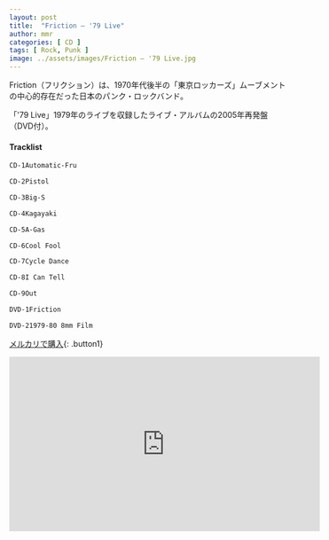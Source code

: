 ```yaml
---
layout: post
title:  "Friction – '79 Live"
author: mmr
categories: [ CD ]
tags: [ Rock, Punk ]
image: ../assets/images/Friction – '79 Live.jpg
---
```


Friction（フリクション）は、1970年代後半の「東京ロッカーズ」ムーブメントの中心的存在だった日本のパンク・ロックバンド。

「'79 Live」1979年のライブを収録したライブ・アルバムの2005年再発盤（DVD付）。

#### Tracklist
```md
CD-1Automatic-Fru

CD-2Pistol

CD-3Big-S

CD-4Kagayaki

CD-5A-Gas

CD-6Cool Fool

CD-7Cycle Dance

CD-8I Can Tell

CD-9Out

DVD-1Friction

DVD-21979-80 8mm Film
```

[メルカリで購入](https://jp.mercari.com/item/m87178504200?afid=6142608987){: .button1}

<iframe width="560" height="315" src="https://www.youtube.com/embed/UKkdvU-E2gg?si=vpbwVaeR3T7vMEk8" title="YouTube video player" frameborder="0" allow="accelerometer; autoplay; clipboard-write; encrypted-media; gyroscope; picture-in-picture; web-share" referrerpolicy="strict-origin-when-cross-origin" allowfullscreen></iframe>